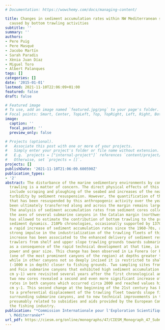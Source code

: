 ```yaml
---
# Documentation: https://wowchemy.com/docs/managing-content/

title: Changes in sediment accumulation rates within NW Mediterranean submarine canyons
  caused by bottom trawling activities
subtitle: ''
summary: ''
authors:
- Pere Puig
- Pere Masqué
- Jacobo Martı́n
- Sarah Paradis
- Xènia Juan Díaz
- Miguel Toro
- Albert Palanques
tags: []
categories: []
date: '2015-01-01'
lastmod: 2021-11-10T22:06:09+01:00
featured: false
draft: false

# Featured image
# To use, add an image named `featured.jpg/png` to your page's folder.
# Focal points: Smart, Center, TopLeft, Top, TopRight, Left, Right, BottomLeft, Bottom, BottomRight.
image:
  caption: ''
  focal_point: ''
  preview_only: false

# Projects (optional).
#   Associate this post with one or more of your projects.
#   Simply enter your project's folder or file name without extension.
#   E.g. `projects = ["internal-project"]` references `content/project/deep-learning/index.md`.
#   Otherwise, set `projects = []`.
projects: []
publishDate: '2021-11-10T21:06:09.600590Z'
publication_types:
- '2'
abstract: The disturbance of the marine sedimentary environments by commercial bottom
  trawling is a matter of concern. The direct physical effects of this fishing technique
  include scraping and ploughing of the seabed and increases of the near -bottom water
  turbidity by sediment resuspension. However, the quantification of the sediment
  that has been resuspended by this anthropogenic activity over the years and has
  been ultimately transferred along and across the margin remains largely unaddressed.
  The analysis of sediment accumulation rates from sediment cores collected along
  the axes of several submarine canyons in the Catalan margin (northwestern Mediterranean)
  has allowed to estimate the contribution of bottom trawling to the present -day
  sediment dynamics. 210Pb chronologies, occasionally supported by 137Cs dating, indicate
  a rapid increase of sediment accumulation rates since the 1960-70s, along with a
  strong impulse in the industrialization of the trawling fleets of this region. Such
  increase has been associated to the enhanced delivery of sediment resuspended by
  trawlers from shelf and upper slope trawling grounds towards submarine canyons,
  as a consequence of the rapid technical development at that time, in terms of engine
  power and gear size. This change has been observed in La Fonera (or Palam6s) Canyon
  (one of the most prominent canyons of the region) at depths greater than 1700 m,
  while in other canyons not so deeply incised it is restricted to shallower regions
  (-1000 m in depth) closer to fishing grounds. Two sampling sites from La Fonera
  and Foix submarine canyons that exhibited high sediment accumulation rates (0.6-0.7
  cm y-1) were revisited several years after the first chronological analyses. These
  two new cores revealed a second and even more significant increase of sediment accumulation
  rates in both canyons which occurred circa 2000 and reached values higher than 2
  cm y-1. This second change at the beginning of the 21st century has been attributed
  to a preferential displacement of the trawling fleet towards slope fishing grounds
  surrounding submarine canyons, and to new technical improvements in trawling vessels,
  presumably related to subsidies and aids provided by the European Commission to
  the fishing industry.
publication: "*Commission Internationale pour l'Exploration Scientifique de la mer\
  \ Méditerranée*"
url_pdf: https://ciesm.org/online/monographs/47/CIESM_Monograph_47_Submarine_Canyons_Dynamics_71_78.pdf
---
```

